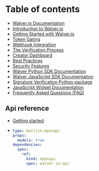 # Table of contents

* [Walver.io Documentation](README.md)
* [Introduction to Walver.io](introduction.md)
* [Getting Started with Walver.io](getting-started.md)
* [Token Gating](token-gating.md)
* [Webhook Integration](webhook-integration.md)
* [The Verification Process](verification-process.md)
* [Creator Dashboard](creator-dashboard.md)
* [Best Practices](best-practices.md)
* [Security Features](security-features.md)
* [Walver Python SDK Documentation](sdk-documentation.md)
* [Walver JavaScript SDK Documentation](walver-sdk-javascript.md)
* [Signature Verification Python package](verify-crypto-signature.md)
* [JavaScript Widget Documentation](js-widget-documentation.md)
* [Frequently Asked Questions (FAQ)](faq.md)

## Api reference

* [Getting started](api-reference/api-reference.md)
* ```yaml
  type: builtin:openapi
  props:
    models: true
  dependencies:
    spec:
      ref:
        kind: openapi
        spec: walver-io-api
  ```

